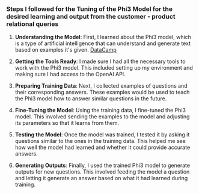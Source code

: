 ### Steps I followed for the Tuning of the Phi3 Model for the desired learning and output from the customer - product relational queries
1. **Understanding the Model**: First, I learned about the Phi3 model, which is a type of artificial intelligence that can understand and generate text based on examples it's given. [DataCamp](https://www.datacamp.com/tutorial/phi-3-tutorial)

2. **Getting the Tools Ready**: I made sure I had all the necessary tools to work with the Phi3 model. This included setting up my environment and making sure I had access to the OpenAI API.

3. **Preparing Training Data**: Next, I collected examples of questions and their corresponding answers. These examples would be used to teach the Phi3 model how to answer similar questions in the future.

4. **Fine-Tuning the Model**: Using the training data, I fine-tuned the Phi3 model. This involved sending the examples to the model and adjusting its parameters so that it learns from them.

5. **Testing the Model**: Once the model was trained, I tested it by asking it questions similar to the ones in the training data. This helped me see how well the model had learned and whether it could provide accurate answers.

6. **Generating Outputs**: Finally, I used the trained Phi3 model to generate outputs for new questions. This involved feeding the model a question and letting it generate an answer based on what it had learned during training.
































